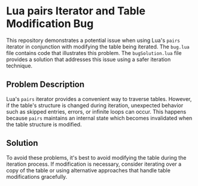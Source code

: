 # Lua pairs Iterator and Table Modification Bug

This repository demonstrates a potential issue when using Lua's `pairs` iterator in conjunction with modifying the table being iterated.  The `bug.lua` file contains code that illustrates this problem.  The `bugSolution.lua` file provides a solution that addresses this issue using a safer iteration technique.

## Problem Description

Lua's `pairs` iterator provides a convenient way to traverse tables. However, if the table's structure is changed during iteration, unexpected behavior such as skipped entries, errors, or infinite loops can occur. This happens because `pairs` maintains an internal state which becomes invalidated when the table structure is modified.

## Solution

To avoid these problems, it's best to avoid modifying the table during the iteration process. If modification is necessary, consider iterating over a copy of the table or using alternative approaches that handle table modifications gracefully.
